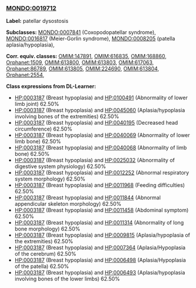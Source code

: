 
### [MONDO:0019712](http://purl.obolibrary.org/obo/MONDO_0019712)
**Label:** patellar dysostosis

**Subclasses:** [MONDO:0007841](http://purl.obolibrary.org/obo/MONDO_0007841) (Coxopodopatellar syndrome), [MONDO:0016817](http://purl.obolibrary.org/obo/MONDO_0016817) (Meier-Gorlin syndrome), [MONDO:0008205](http://purl.obolibrary.org/obo/MONDO_0008205) (patella aplasia/hypoplasia), 

**Corr. equiv. classes:** [OMIM:147891](http://purl.obolibrary.org/obo/OMIM_147891), [OMIM:616835](http://purl.obolibrary.org/obo/OMIM_616835), [OMIM:168860](http://purl.obolibrary.org/obo/OMIM_168860), [Orphanet:1509](http://www.orpha.net/ORDO/Orphanet_1509), [OMIM:613800](http://purl.obolibrary.org/obo/OMIM_613800), [OMIM:613803](http://purl.obolibrary.org/obo/OMIM_613803), [OMIM:617063](http://purl.obolibrary.org/obo/OMIM_617063), [Orphanet:86789](http://www.orpha.net/ORDO/Orphanet_86789), [OMIM:613805](http://purl.obolibrary.org/obo/OMIM_613805), [OMIM:224690](http://purl.obolibrary.org/obo/OMIM_224690), [OMIM:613804](http://purl.obolibrary.org/obo/OMIM_613804), [Orphanet:2554](http://www.orpha.net/ORDO/Orphanet_2554), 

**Class expressions from DL-Learner:**

- [HP:0003187](http://purl.obolibrary.org/obo/HP_0003187) (Breast hypoplasia) and [HP:0100491](http://purl.obolibrary.org/obo/HP_0100491) (Abnormality of lower limb joint) 62.50%
- [HP:0003187](http://purl.obolibrary.org/obo/HP_0003187) (Breast hypoplasia) and [HP:0045060](http://purl.obolibrary.org/obo/HP_0045060) (Aplasia/hypoplasia involving bones of the extremities) 62.50%
- [HP:0003187](http://purl.obolibrary.org/obo/HP_0003187) (Breast hypoplasia) and [HP:0040195](http://purl.obolibrary.org/obo/HP_0040195) (Decreased head circumference) 62.50%
- [HP:0003187](http://purl.obolibrary.org/obo/HP_0003187) (Breast hypoplasia) and [HP:0040069](http://purl.obolibrary.org/obo/HP_0040069) (Abnormality of lower limb bone) 62.50%
- [HP:0003187](http://purl.obolibrary.org/obo/HP_0003187) (Breast hypoplasia) and [HP:0040068](http://purl.obolibrary.org/obo/HP_0040068) (Abnormality of limb bone) 62.50%
- [HP:0003187](http://purl.obolibrary.org/obo/HP_0003187) (Breast hypoplasia) and [HP:0025032](http://purl.obolibrary.org/obo/HP_0025032) (Abnormality of digestive system physiology) 62.50%
- [HP:0003187](http://purl.obolibrary.org/obo/HP_0003187) (Breast hypoplasia) and [HP:0012252](http://purl.obolibrary.org/obo/HP_0012252) (Abnormal respiratory system morphology) 62.50%
- [HP:0003187](http://purl.obolibrary.org/obo/HP_0003187) (Breast hypoplasia) and [HP:0011968](http://purl.obolibrary.org/obo/HP_0011968) (Feeding difficulties) 62.50%
- [HP:0003187](http://purl.obolibrary.org/obo/HP_0003187) (Breast hypoplasia) and [HP:0011844](http://purl.obolibrary.org/obo/HP_0011844) (Abnormal appendicular skeleton morphology) 62.50%
- [HP:0003187](http://purl.obolibrary.org/obo/HP_0003187) (Breast hypoplasia) and [HP:0011458](http://purl.obolibrary.org/obo/HP_0011458) (Abdominal symptom) 62.50%
- [HP:0003187](http://purl.obolibrary.org/obo/HP_0003187) (Breast hypoplasia) and [HP:0011314](http://purl.obolibrary.org/obo/HP_0011314) (Abnormality of long bone morphology) 62.50%
- [HP:0003187](http://purl.obolibrary.org/obo/HP_0003187) (Breast hypoplasia) and [HP:0009815](http://purl.obolibrary.org/obo/HP_0009815) (Aplasia/hypoplasia of the extremities) 62.50%
- [HP:0003187](http://purl.obolibrary.org/obo/HP_0003187) (Breast hypoplasia) and [HP:0007364](http://purl.obolibrary.org/obo/HP_0007364) (Aplasia/Hypoplasia of the cerebrum) 62.50%
- [HP:0003187](http://purl.obolibrary.org/obo/HP_0003187) (Breast hypoplasia) and [HP:0006498](http://purl.obolibrary.org/obo/HP_0006498) (Aplasia/Hypoplasia of the patella) 62.50%
- [HP:0003187](http://purl.obolibrary.org/obo/HP_0003187) (Breast hypoplasia) and [HP:0006493](http://purl.obolibrary.org/obo/HP_0006493) (Aplasia/hypoplasia involving bones of the lower limbs) 62.50%


